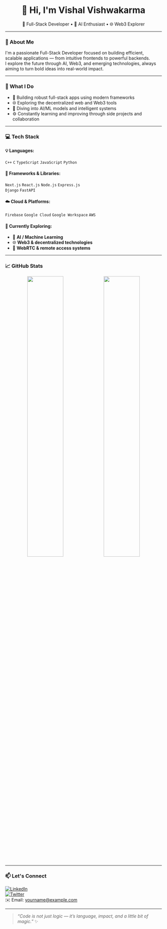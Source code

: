 <h1 align="center">👋 Hi, I'm Vishal Vishwakarma</h1>

<p align="center">
  🚀 Full-Stack Developer • 🤖 AI Enthusiast • 🌐 Web3 Explorer  
</p>

---

### 🚀 About Me

I'm a passionate Full-Stack Developer focused on building efficient, scalable applications — from intuitive frontends to powerful backends.  
I explore the future through AI, Web3, and emerging technologies, always aiming to turn bold ideas into real-world impact.

---

### 💼 What I Do

- 🧱 Building robust full-stack apps using modern frameworks
- 🌐 Exploring the decentralized web and Web3 tools
- 🧠 Diving into AI/ML models and intelligent systems
- ⚙️ Constantly learning and improving through side projects and collaboration

---

### 💻 Tech Stack

#### 💡 Languages:
`C++` `C` `TypeScript` `JavaScript` `Python`

#### 🧰 Frameworks & Libraries:
`Next.js` `React.js` `Node.js` `Express.js`  
`Django` `FastAPI`

#### ☁️ Cloud & Platforms:
`Firebase` `Google Cloud` `Google Workspace` `AWS`

#### 🌱 Currently Exploring:
- 🧠 **AI / Machine Learning**
- 🌐 **Web3 & decentralized technologies**
- 📡 **WebRTC & remote access systems**

---

### 📈 GitHub Stats

<p align="center">
  <img src="https://github-readme-stats.vercel.app/api?username=viishall-01&show_icons=true&theme=tokyonight" width="48%" />
  <img src="https://github-readme-streak-stats.herokuapp.com/?user=viishall-01&theme=tokyonight" width="48%" />
</p>

---

### 📫 Let's Connect

[![LinkedIn](https://img.shields.io/badge/LinkedIn-blue?style=flat&logo=linkedin)](https://www.linkedin.com/in/your-link)  
[![Twitter](https://img.shields.io/badge/Twitter-black?style=flat&logo=twitter)](https://twitter.com/your-handle)  
✉️ Email: yourname@example.com

---

> *“Code is not just logic — it’s language, impact, and a little bit of magic.”* ✨
